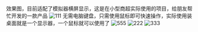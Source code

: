 效果图，目前适配了模拟器横屏显示，这是在小型商超实际使用的项目，给朋友帮忙开发的一款产品
![111](https://github.com/jintaox/VipManagerProject/assets/23420352/57a43bd4-c1d3-4e1b-bbf6-6c76698b5989)
无需电脑键盘，只需使用鼠标即可快速操作，实际使用装桌面就是一个显示器，一个鼠标就可以使用了
![555](https://github.com/jintaox/VipManagerProject/assets/23420352/a1aa2f72-7197-41cc-b582-9f715e7d5b9d)
![222](https://github.com/jintaox/VipManagerProject/assets/23420352/c495872e-cc36-4db9-b613-a32d0d140a24)
![333](https://github.com/jintaox/VipManagerProject/assets/23420352/a3559689-4edb-4c40-bc98-51308534ff31)

